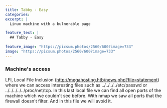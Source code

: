 ```yaml
---
title: Tabby - Easy
categories:
excerpt: | 
  Linux machine with a bulnerable page

feature_text: |
  ## Tabby - Easy
  
feature_image: "https://picsum.photos/2560/600?image=733"
image: "https://picsum.photos/2560/600?image=733"
---
```


### Machine's access
LFI, Local File Inclusion (http://megahosting.htb/news.php?file=statement) where we can access interesting files such as ../../../../etc/passwd or ../../../../../proc/net/tcp. In this last local file we can find all open ports of the machine which we couldn't see before. With nmap we saw all ports that the firewall doesn't filter. And in this file we will avoid it.

